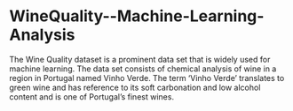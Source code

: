 # WineQuality--Machine-Learning-Analysis
The Wine Quality dataset is a prominent data set that is widely used for machine learning. The data set consists of chemical analysis of wine in a region in Portugal named Vinho Verde. The term ‘Vinho Verde’ translates to green wine and has reference to its soft carbonation and low alcohol content and is one of Portugal’s finest wines.
